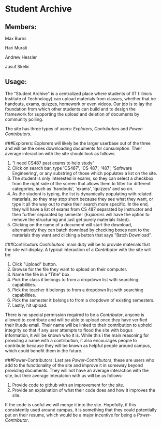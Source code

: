 Student Archive
=====================

Members:
------------
Max Burns

Hari Murali

Andrew Hessler

Jusuf Skelic

Usage:
-----------
The "Student Archive" is a centralized place where students of IIT (Illinois Institute of Technology) can upload materials from classes, whether that be handouts, exams, quizzes, homework or even videos. Our job is to lay the foundation from which other students can build and to design the framework for supporting the upload and deletion of documents by community polling.

The site has three types of users: *Explorers*, *Contributors* and *Power-Contributors*.

###Explorers:
Explorers will likely be the larger userbase out of the three and will be the ones downloading documents for consumption. Their average interaction with the site should look as follows:

1. "I need CS487 past exams to help study"
2. Click on search bar, type 'CS487', 'CS 487', '487', 'Software Engineering', or any substring of those which populates a list on the site.
3. The student is only interested in exams, so they can select a checkbox from the right side of the screen that allows them to filter for different categories, such as 'handouts', 'exams', 'quizzes' and so on.
4. As the student is typing, the list is dynamically populating with related materials, so they may stop short because they see what they want, or type it all the way out to make their search more specific. In the end, they will have a list of exams from CS 487 separated by instructor and then further separated by semester (*Explorers* will have the option to remove the structuring and just get purely materials listed).
5. Clicking on the name of a document will start the download, alternatively they can batch download by checking boxes next to the materials they want and clicking a button that says "Batch Download".

###Contributors
*Contributors'* main duty will be to provide materials that the site will display. A typical interaction of a *Contributor* with the site will be:

1. Click "Upload" button.
2. Browse for the file they want to upload on their computer.
3. Name the file in a "Title" box.
4. Pick the class it belongs to from a dropdown list with searching capabilities.
5. Pick the teacher it belongs to from a dropdown list with searching capabilities.
6. Pick the semester it belongs to from a dropdown of existing semesters.
7. Lastly, hit upload.

There is no special permission required to be a *Contributor*, anyone is allowed to contribute and will be able to upload once they have verified their iit.edu email. Their name will be linked to their contribution to uphold integrity so that if any user attempts to flood the site with bogus information, it will be known who it is. While this i the main reasoning for providing a name with a contribution, it also encourages people to contribute because they will be known as helpful people around campus, which could benefit them in the future.

###Power-Contributors:
Last are *Power-Contributors*, these are users who add to the functionality of the site and improve it in someway beyond providing documents. They will not have an average interaction with the site, but their average interatcion with us will be as follows:
1. Provide code to github with an improvement for the site.
2. Provide an explanation of what their code does and how it improves the site.

If the code is useful we will merge it into the site. Hopefully, if this consistently used around campus, it is something that they could potentially put on their resume, which would be a major incentive for being a *Power-Contributor*.
